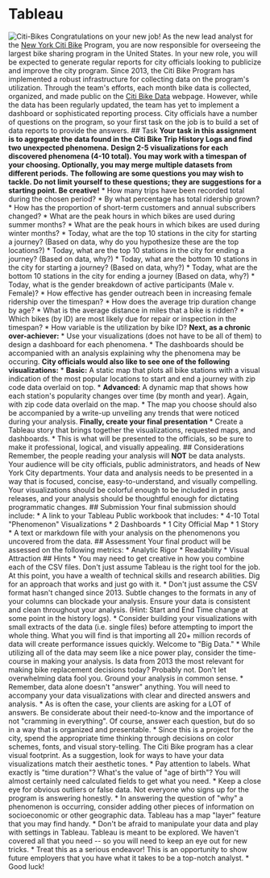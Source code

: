 # Tableau
![Citi-Bikes](Images/citi-bike-station-bikes.jpg)  Congratulations on your new job! As the new lead analyst for the [New York Citi Bike](https://en.wikipedia.org/wiki/Citi_Bike) Program, you are now responsible for overseeing the largest bike sharing program in the United States. In your new role, you will be expected to generate regular reports for city officials looking to publicize and improve the city program.  Since 2013, the Citi Bike Program has implemented a robust infrastructure for collecting data on the program's utilization. Through the team's efforts, each month bike data is collected, organized, and made public on the [Citi Bike Data](https://www.citibikenyc.com/system-data) webpage.  However, while the data has been regularly updated, the team has yet to implement a dashboard or sophisticated reporting process. City officials have a number of questions on the program, so your first task on the job is to build a set of data reports to provide the answers.  ## Task  **Your task in this assignment is to aggregate the data found in the Citi Bike Trip History Logs and find two unexpected phenomena.**   **Design 2-5 visualizations for each discovered phenomena (4-10 total). You may work with a timespan of your choosing. Optionally, you may merge multiple datasets from different periods.**   **The following are some questions you may wish to tackle. Do not limit yourself to these questions; they are suggestions for a starting point. Be creative!**  * How many trips have been recorded total during the chosen period?  * By what percentage has total ridership grown?  * How has the proportion of short-term customers and annual subscribers changed?  * What are the peak hours in which bikes are used during summer months?  * What are the peak hours in which bikes are used during winter months?  * Today, what are the top 10 stations in the city for starting a journey? (Based on data, why do you hypothesize these are the top locations?)  * Today, what are the top 10 stations in the city for ending a journey? (Based on data, why?)  * Today, what are the bottom 10 stations in the city for starting a journey? (Based on data, why?)  * Today, what are the bottom 10 stations in the city for ending a journey (Based on data, why?)  * Today, what is the gender breakdown of active participants (Male v. Female)?  * How effective has gender outreach been in increasing female ridership over the timespan?  * How does the average trip duration change by age?  * What is the average distance in miles that a bike is ridden?  * Which bikes (by ID) are most likely due for repair or inspection in the timespan?  * How variable is the utilization by bike ID?  **Next, as a chronic over-achiever:**  * Use your visualizations (does not have to be all of them) to design a dashboard for each phenomena. * The dashboards should be accompanied with an analysis explaining why the phenomena may be occuring.   **City officials would also like to see one of the following visualizations:**  * **Basic:** A static map that plots all bike stations with a visual indication of the most popular locations to start and end a journey with zip code data overlaid on top.  * **Advanced:** A dynamic map that shows how each station's popularity changes over time (by month and year). Again, with zip code data overlaid on the map.  * The map you choose should also be accompanied by a write-up unveiling any trends that were noticed during your analysis.  **Finally, create your final presentation**  * Create a Tableau story that brings together the visualizations, requested maps, and dashboards. * This is what will be presented to the officials, so be sure to make it professional, logical, and visually appealing.   ## Considerations  Remember, the people reading your analysis will **NOT** be data analysts. Your audience will be city officials, public administrators, and heads of New York City departments. Your data and analysis needs to be presented in a way that is focused, concise, easy-to-understand, and visually compelling. Your visualizations should be colorful enough to be included in press releases, and your analysis should be thoughtful enough for dictating programmatic changes.   ## Submission   Your final submission should include:  * A link to your Tableau Public workbook that includes:    * 4-10 Total "Phenomenon" Visualizations    * 2 Dashboards   * 1 City Official Map   * 1 Story  * A text or markdown file with your analysis on the phenomenons you uncovered from the data.  ## Assessment  Your final product will be assessed on the following metrics:  * Analytic Rigor  * Readability  * Visual Attraction   ## Hints  * You may need to get creative in how you combine each of the CSV files. Don't just assume Tableau is the right tool for the job. At this point, you have a wealth of technical skills and research abilities. Dig for an approach that works and just go with it.  * Don't just assume the CSV format hasn't changed since 2013. Subtle changes to the formats in any of your columns can blockade your analysis. Ensure your data is consistent and clean throughout your analysis. (Hint: Start and End Time change at some point in the history logs).  * Consider building your visualizations with small extracts of the data (i.e. single files) before attempting to import the whole thing. What you will find is that importing all 20+ million records of data will create performance issues quickly. Welcome to "Big Data."  * While utilizing all of the data may seem like a nice power play, consider the time-course in making your analysis. Is data from 2013 the most relevant for making bike replacement decisions today? Probably not. Don't let overwhelming data fool you. Ground your analysis in common sense.  * Remember, data alone doesn't "answer" anything. You will need to accompany your data visualizations with clear and directed answers and analysis.  * As is often the case, your clients are asking for a LOT of answers. Be considerate about their need-to-know and the importance of not "cramming in everything". Of course, answer each question, but do so in a way that is organized and presentable.  * Since this is a project for the city, spend the appropriate time thinking through decisions on color schemes, fonts, and visual story-telling. The Citi Bike program has a clear visual footprint. As a suggestion, look for ways to have your data visualizations match their aesthetic tones.  * Pay attention to labels. What exactly is "time duration"? What's the value of "age of birth"? You will almost certainly need calculated fields to get what you need.  * Keep a close eye for obvious outliers or false data. Not everyone who signs up for the program is answering honestly.  * In answering the question of "why" a phenomenon is occurring, consider adding other pieces of information on socioeconomic or other geographic data. Tableau has a map "layer" feature that you may find handy.  * Don't be afraid to manipulate your data and play with settings in Tableau. Tableau is meant to be explored. We haven't covered all that you need -- so you will need to keep an eye out for new tricks.  * Treat this as a serious endeavor! This is an opportunity to show future employers that you have what it takes to be a top-notch analyst.   * Good luck!
